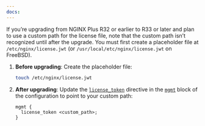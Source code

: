```yaml
---
docs:
---
```


If you’re upgrading from NGINX Plus R32 or earlier to R33 or later and plan to use a custom path for the license file, note that the custom path isn’t recognized until after the upgrade. You must first create a placeholder file at `/etc/nginx/license.jwt` (or `/usr/local/etc/nginx/license.jwt` on FreeBSD).  

1. **Before upgrading**: Create the placeholder file:

   ```bash
   touch /etc/nginx/license.jwt
   ```

1. **After upgrading**: Update the [`license_token`](https://nginx.org/en/docs/ngx_mgmt_module.html#license_token) directive in the [`mgmt`](https://nginx.org/en/docs/ngx_mgmt_module.html) block of the configuration to point to your custom path:

   ```nginx
   mgmt {
     license_token <custom_path>;
   }
   ```
